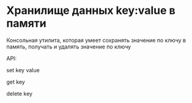 
# Хранилище данных key:value в памяти


Консольная утилита, которая умеет сохранять значение по ключу в память, получать и удалять значение по ключу


API:

set key value

get key

delete key

